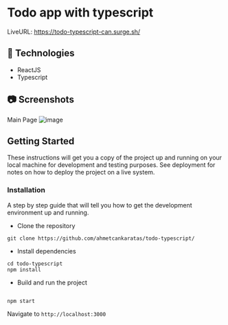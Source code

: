 # Todo app with typescript

LiveURL: https://todo-typescript-can.surge.sh/

## **🔎 Technologies**

- ReactJS
- Typescript

## 📷 Screenshots

Main Page
![image](https://user-images.githubusercontent.com/53529387/202679156-5dd7ffc5-f13c-4ad7-b579-a3e376d6caee.png)

## Getting Started

These instructions will get you a copy of the project up and running on your local machine for development and testing purposes. See deployment for notes on how to deploy the project on a live system.

### Installation

A step by step guide that will tell you how to get the development environment up and running.

- Clone the repository

```
git clone https://github.com/ahmetcankaratas/todo-typescript/
```

- Install dependencies

```
cd todo-typescript
npm install
```

- Build and run the project

```

npm start

```

Navigate to `http://localhost:3000`

